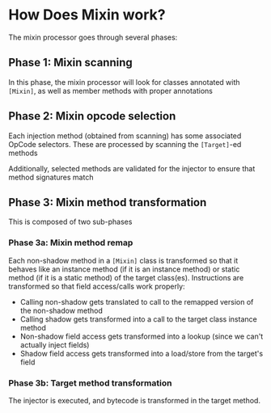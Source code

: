 # How Does Mixin work?
The mixin processor goes through several phases:

## Phase 1: Mixin scanning
In this phase, the mixin processor will look for classes annotated with `[Mixin]`, as well as member methods with proper annotations

## Phase 2: Mixin opcode selection
Each injection method (obtained from scanning) has some associated OpCode selectors. These are processed by scanning the `[Target]`-ed methods

Additionally, selected methods are validated for the injector to ensure that method signatures match

## Phase 3: Mixin method transformation
This is composed of two sub-phases
### Phase 3a: Mixin method remap
Each non-shadow method in a `[Mixin]` class is transformed so that it behaves like an instance method (if it is an instance method) or static method
(if it is a static method) of the target class(es). Instructions are transformed so that field access/calls work properly:
- Calling non-shadow gets translated to call to the remapped version of the non-shadow method
- Calling shadow gets transformed into a call to the target class instance method
- Non-shadow field access gets transformed into a lookup (since we can't actually inject fields)
- Shadow field access gets transformed into a load/store from the target's field
### Phase 3b: Target method transformation
The injector is executed, and bytecode is transformed in the target method.